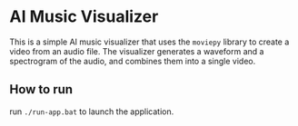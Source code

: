 # AI Music Visualizer
This is a simple AI music visualizer that uses the `moviepy` library to create a video from an audio file. The visualizer generates a waveform and a spectrogram of the audio, and combines them into a single video.

## How to run
run `./run-app.bat` to launch the application.